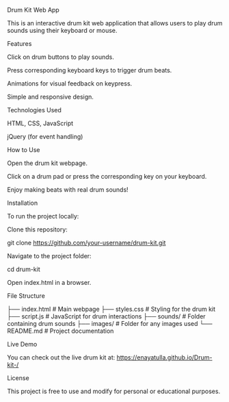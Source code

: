 Drum Kit Web App

This is an interactive drum kit web application that allows users to play drum sounds using their keyboard or mouse.

Features

Click on drum buttons to play sounds.

Press corresponding keyboard keys to trigger drum beats.

Animations for visual feedback on keypress.

Simple and responsive design.

Technologies Used

HTML, CSS, JavaScript

jQuery (for event handling)

How to Use

Open the drum kit webpage.

Click on a drum pad or press the corresponding key on your keyboard.

Enjoy making beats with real drum sounds!

Installation

To run the project locally:

Clone this repository:

git clone https://github.com/your-username/drum-kit.git

Navigate to the project folder:

cd drum-kit

Open index.html in a browser.

File Structure

├── index.html      # Main webpage
├── styles.css      # Styling for the drum kit
├── script.js       # JavaScript for drum interactions
├── sounds/         # Folder containing drum sounds
├── images/         # Folder for any images used
└── README.md       # Project documentation

Live Demo

You can check out the live drum kit at: https://enayatulla.github.io/Drum-kit-/

License

This project is free to use and modify for personal or educational purposes.

